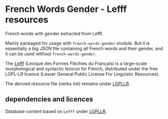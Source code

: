 <!--
Copyright 2019 Ludan Stoecklé
SPDX-License-Identifier: Apache-2.0
-->
# French Words Gender - Lefff resources

French words with gender extracted from Lefff.

Mainly packaged for usage with `french-words-gender` module. But it is essentially a big JSON file containing all French words and their gender, and it can be used without `french-words-gender`.

The [Lefff](http://pauillac.inria.fr/~sagot/index.html#lefff) (Lexique des Formes Fléchies du Français) is a large-scale morphological and syntactic lexicon for French, distributed under the free LGPL-LR licence (Lesser General Public License For Linguistic Resources).

The derived resource file (verbs list) remains under [LGPLLR](http://www.labri.fr/perso/clement/lefff/licence-LGPLLR.html).


## dependencies and licences

Database content based on `Lefff` under [LGPLLR](http://www.labri.fr/perso/clement/lefff/licence-LGPLLR.html).


